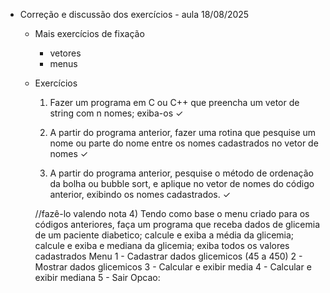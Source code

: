   - Correção e discussão dos exercícios - aula 18/08/2025
    - Mais exercícios de fixação
        - vetores
        - menus        
 
    - Exercícios
        1) Fazer um programa em C ou C++ que preencha um vetor de string com n nomes; exiba-os ✓ 

        2) A partir do programa anterior, fazer uma rotina que pesquise um nome ou parte do nome entre os nomes cadastrados no vetor de nomes ✓ 

        3) A partir do programa anterior, pesquise o método de ordenação da bolha ou bubble sort, e aplique no vetor de nomes do código anterior, exibindo os nomes cadastrados. ✓ 

        //fazê-lo valendo nota
        4) Tendo como base o menu criado para os códigos anteriores, faça um programa que receba dados de glicemia de um paciente diabetico; calcule e exiba a média da glicemia; calcule e exiba e mediana da glicemia; exiba todos os valores cadastrados
            Menu
            1 - Cadastrar dados glicemicos (45 a 450)
            2 - Mostrar dados glicemicos
            3 - Calcular e exibir media
            4 - Calcular e exibir mediana
            5 - Sair
            Opcao: